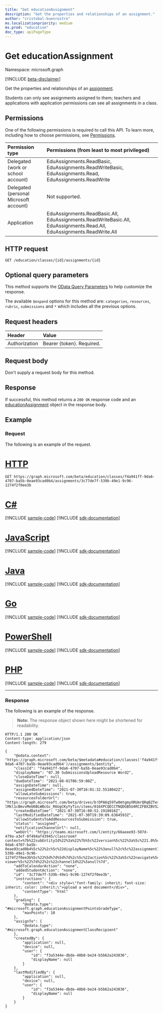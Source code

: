 ```yaml
---
title: "Get educationAssignment"
description: "Get the properties and relationships of an assignment."
author: "cristobal-buenrostro"
ms.localizationpriority: medium
ms.prod: "education"
doc_type: apiPageType
---
```


# Get educationAssignment

Namespace: microsoft.graph

[!INCLUDE [beta-disclaimer](../../includes/beta-disclaimer.md)]

Get the properties and relationships of an [assignment](../resources/educationassignment.md). 

Students can only see assignments assigned to them; teachers and applications with application permissions can see all assignments in a class.

## Permissions
One of the following permissions is required to call this API. To learn more, including how to choose permissions, see [Permissions](/graph/permissions-reference).


|Permission type      | Permissions (from least to most privileged)              |
|:--------------------|:---------------------------------------------------------|
|Delegated (work or school account) | EduAssignments.ReadBasic, EduAssignments.ReadWriteBasic, EduAssignments.Read, EduAssignments.ReadWrite |
|Delegated (personal Microsoft account) |  Not supported.  |
|Application | EduAssignments.ReadBasic.All, EduAssignments.ReadWriteBasic.All, EduAssignments.Read.All, EduAssignments.ReadWrite.All | 

## HTTP request
<!-- { "blockType": "ignored" } -->
```http
GET /education/classes/{id}/assignments/{id}
```
## Optional query parameters
This method supports the [OData Query Parameters](/graph/query-parameters) to help customize the response.

The available `$expand` options for this method are: `categories`, `resources`, `rubric`, `submissions` and `*` which includes all the previous options.

## Request headers
| Header       | Value |
|:---------------|:--------|
| Authorization  | Bearer {token}. Required.  |

## Request body
Don't supply a request body for this method.

## Response
If successful, this method returns a `200 OK` response code and an [educationAssignment](../resources/educationassignment.md) object in the response body.

## Example
### Request
The following is an example of the request.

# [HTTP](#tab/http)
<!-- {
  "blockType": "request", 
  "sampleKeys":["f4a941ff-9da6-4707-ba5b-0eae93cad0b4","3c77de7f-539b-49e1-9c96-1274f2f0ee3b"],
  "name": "get_educationassignment"
}-->
```msgraph-interactive
GET https://graph.microsoft.com/beta/education/classes/f4a941ff-9da6-4707-ba5b-0eae93cad0b4/assignments/3c77de7f-539b-49e1-9c96-1274f2f0ee3b
```

# [C#](#tab/csharp)
[!INCLUDE [sample-code](../includes/snippets/csharp/get-educationassignment-csharp-snippets.md)]
[!INCLUDE [sdk-documentation](../includes/snippets/snippets-sdk-documentation-link.md)]

# [JavaScript](#tab/javascript)
[!INCLUDE [sample-code](../includes/snippets/javascript/get-educationassignment-javascript-snippets.md)]
[!INCLUDE [sdk-documentation](../includes/snippets/snippets-sdk-documentation-link.md)]

# [Java](#tab/java)
[!INCLUDE [sample-code](../includes/snippets/java/get-educationassignment-java-snippets.md)]
[!INCLUDE [sdk-documentation](../includes/snippets/snippets-sdk-documentation-link.md)]

# [Go](#tab/go)
[!INCLUDE [sample-code](../includes/snippets/go/get-educationassignment-go-snippets.md)]
[!INCLUDE [sdk-documentation](../includes/snippets/snippets-sdk-documentation-link.md)]

# [PowerShell](#tab/powershell)
[!INCLUDE [sample-code](../includes/snippets/powershell/get-educationassignment-powershell-snippets.md)]
[!INCLUDE [sdk-documentation](../includes/snippets/snippets-sdk-documentation-link.md)]

# [PHP](#tab/php)
[!INCLUDE [sample-code](../includes/snippets/php/get-educationassignment-php-snippets.md)]
[!INCLUDE [sdk-documentation](../includes/snippets/snippets-sdk-documentation-link.md)]

---

### Response
The following is an example of the response. 

>**Note:** The response object shown here might be shortened for readability.

<!-- {
  "blockType": "response",
  "truncated": true,
  "@odata.type": "microsoft.graph.educationAssignment"
} -->
```http
HTTP/1.1 200 OK
Content-type: application/json
Content-length: 279

{
    "@odata.context": "https://graph.microsoft.com/beta/$metadata#education/classes('f4a941ff-9da6-4707-ba5b-0eae93cad0b4')/assignments/$entity",
    "classId": "f4a941ff-9da6-4707-ba5b-0eae93cad0b4",
    "displayName": "07.30 SubmissionsUploadResource Word2",
    "closeDateTime": null,
    "dueDateTime": "2021-08-01T06:59:00Z",
    "assignDateTime": null,
    "assignedDateTime": "2021-07-30T16:01:32.5518042Z",
    "allowLateSubmissions": true,
    "resourcesFolderUrl": "https://graph.microsoft.com/beta/drives/b!DPA6q59Tw0mtgmyXRUmrQRqBZTesG-lMkl1cBmvvMeU6BLWBcGc_R6UgCKyYyTin/items/016XPCQECCTNQDGB5U4RCZFBXZBV5ZX24X",
    "createdDateTime": "2021-07-30T16:00:52.1918016Z",
    "lastModifiedDateTime": "2021-07-30T19:39:09.6384593Z",
    "allowStudentsToAddResourcesToSubmission": true,
    "status": "assigned",
    "notificationChannelUrl": null,
    "webUrl": "https://teams.microsoft.com/l/entity/66aeee93-507d-479a-a3ef-8f494af43945/classroom?context=%7b%22subEntityId%22%3a%22%7b%5c%22version%5c%22%3a%5c%221.0%5c%22%2c%5c%22config%5c%22%3a%7b%5c%22classes%5c%22%3a%5b%7b%5c%22id%5c%22%3a%5c%22f4a941ff-9da6-4707-ba5b-0eae93cad0b4%5c%22%2c%5c%22displayName%5c%22%3anull%2c%5c%22assignmentIds%5c%22%3a%5b%5c%223c77de7f-539b-49e1-9c96-1274f2f0ee3b%5c%22%5d%7d%5d%7d%2c%5c%22action%5c%22%3a%5c%22navigate%5c%22%2c%5c%22view%5c%22%3a%5c%22assignment-viewer%5c%22%7d%22%2c%22channelId%22%3anull%7d",
    "addToCalendarAction": "none",
    "addedStudentAction": "none",
    "id": "3c77de7f-539b-49e1-9c96-1274f2f0ee3b",
    "instructions": {
        "content": "<div style=\"font-family: inherit; font-size: inherit; color: inherit;\">upload a word document</div>",
        "contentType": "html"
    },
    "grading": {
        "@odata.type": "#microsoft.graph.educationAssignmentPointsGradeType",
        "maxPoints": 10
    },
    "assignTo": {
        "@odata.type": "#microsoft.graph.educationAssignmentClassRecipient"
    },
    "createdBy": {
        "application": null,
        "device": null,
        "user": {
            "id": "f3a5344e-dbde-48b0-be24-b5b62a243836",
            "displayName": null
        }
    },
    "lastModifiedBy": {
        "application": null,
        "device": null,
        "user": {
            "id": "f3a5344e-dbde-48b0-be24-b5b62a243836",
            "displayName": null
        }
    }
}
```

<!-- uuid: 8fcb5dbc-d5aa-4681-8e31-b001d5168d79
2015-10-25 14:57:30 UTC -->
<!--
{
  "type": "#page.annotation",
  "description": "Get educationAssignment",
  "keywords": "",
  "section": "documentation",
  "tocPath": "",
  "suppressions": []
}
-->
